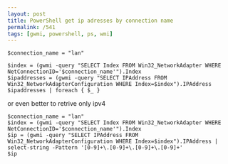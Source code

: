 ```yaml
---
layout: post
title: PowerShell get ip adresses by connection name
permalink: /541
tags: [gwmi, powershell, ps, wmi]
---
```


    $connection_name = "lan"

    $index = (gwmi -query "SELECT Index FROM Win32_NetworkAdapter WHERE NetConnectionID='$connection_name'").Index
    $ipaddresses = (gwmi -query "SELECT IPAddress FROM Win32_NetworkAdapterConfiguration WHERE Index=$index").IPAddress
    $ipaddresses | foreach { $_ }

or even better to retrive only ipv4

    $connection_name = "lan"
    $index = (gwmi -query "SELECT Index FROM Win32_NetworkAdapter WHERE NetConnectionID='$connection_name'").Index
    $ip = (gwmi -query "SELECT IPAddress FROM Win32_NetworkAdapterConfiguration WHERE Index=$index").IPAddress | select-string -Pattern '[0-9]+\.[0-9]+\.[0-9]+\.[0-9]+'
    $ip
